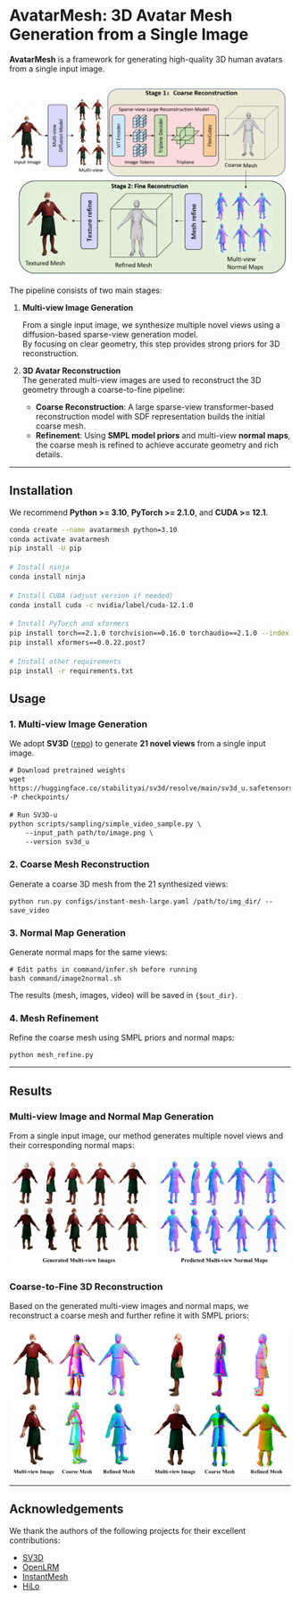 # AvatarMesh: 3D Avatar Mesh Generation from a Single Image

**AvatarMesh** is a framework for generating high-quality 3D human avatars from a single input image.  

<p align="center">
  <img src="assets/framework.png" width="600"/>
</p>

The pipeline consists of two main stages:

1. **Multi-view Image Generation**  
   
   From a single input image, we synthesize multiple novel views using a diffusion-based sparse-view generation model.  
   By focusing on clear geometry, this step provides strong priors for 3D reconstruction.
   
2. **3D Avatar Reconstruction**  
   The generated multi-view images are used to reconstruct the 3D geometry through a coarse-to-fine pipeline:  
   
   - **Coarse Reconstruction**: A large sparse-view transformer-based reconstruction model with SDF representation builds the initial coarse mesh.
   - **Refinement**: Using **SMPL model priors** and multi-view **normal maps**, the coarse mesh is refined to achieve accurate geometry and rich details.


---

## Installation

We recommend **Python >= 3.10**, **PyTorch >= 2.1.0**, and **CUDA >= 12.1**.

```bash
conda create --name avatarmesh python=3.10
conda activate avatarmesh
pip install -U pip

# Install ninja
conda install ninja

# Install CUDA (adjust version if needed)
conda install cuda -c nvidia/label/cuda-12.1.0

# Install PyTorch and xformers
pip install torch==2.1.0 torchvision==0.16.0 torchaudio==2.1.0 --index-url https://download.pytorch.org/whl/cu121
pip install xformers==0.0.22.post7

# Install other requirements
pip install -r requirements.txt
```

## Usage

### 1. Multi-view Image Generation

We adopt **SV3D** ([repo](https://github.com/Stability-AI/generative-models)) to generate **21 novel views** from a single input image.

```
# Download pretrained weights
wget https://huggingface.co/stabilityai/sv3d/resolve/main/sv3d_u.safetensors -P checkpoints/

# Run SV3D-u
python scripts/sampling/simple_video_sample.py \
    --input_path path/to/image.png \
    --version sv3d_u
```

### 2. Coarse Mesh Reconstruction

Generate a coarse 3D mesh from the 21 synthesized views:

```
python run.py configs/instant-mesh-large.yaml /path/to/img_dir/ --save_video
```

### 3. Normal Map Generation

Generate normal maps for the same views:

```
# Edit paths in command/infer.sh before running
bash command/image2normal.sh
```

The results (mesh, images, video) will be saved in `{$out_dir}`.

### 4. Mesh Refinement

Refine the coarse mesh using SMPL priors and normal maps:

```
python mesh_refine.py
```

------

## Results

### Multi-view Image and Normal Map Generation
From a single input image, our method generates multiple novel views and their corresponding normal maps:

<p align="center">
  <img src="assets/result_1.png" width="600"/>
</p>


### Coarse-to-Fine 3D Reconstruction
Based on the generated multi-view images and normal maps, we reconstruct a coarse mesh and further refine it with SMPL priors:

<p align="center">
  <img src="assets/result_2.png" width="500"/>
</p>



------

## Acknowledgements

We thank the authors of the following projects for their excellent contributions:

- [SV3D](https://github.com/Stability-AI/generative-models)
- [OpenLRM](https://github.com/3DTopia/OpenLRM)
- [InstantMesh](https://github.com/TencentARC/InstantMesh)
- [HiLo](https://github.com/YifYang993/HiLo)
